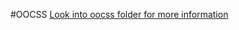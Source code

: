 #OOCSS
[Look into oocss folder for more information](https://github.com/stubbornella/oocss/tree/master/oocss)

